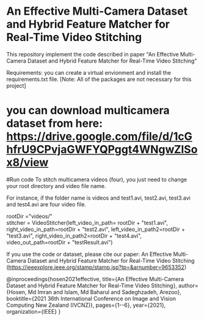 # An Effective Multi-Camera Dataset and Hybrid Feature Matcher for Real-Time Video Stitching
This repository implement the code described in paper "An Effective Multi-Camera Dataset and Hybrid Feature Matcher for Real-Time Video Stitching"



Requirements:
you can create a virtual envionment and install the requirements.txt file. [Note: All of the packages are not necessary for this project]


# you can download multicamera dataset from here: https://drive.google.com/file/d/1cGhfrU9CPvjaGWFYQPggt4WNgwZlSox8/view

#Run code
To stitch multicamera videos (four), you just need to change your root directory and video file name.

For instance, if the folder name is videos and test1.avi, test2.avi, test3.avi and test4.avi are four video file.

rootDir ="videos/"     
stitcher = VideoStitcher(left_video_in_path= rootDir + "test1.avi",
                         right_video_in_path=rootDir + "test2.avi",
                         left_video_in_path2=rootDir + "test3.avi",
                         right_video_in_path2=rootDir + "test4.avi",
                         video_out_path=rootDir + "testResult.avi")

If you use the code or dataset, please cite our paper:
An Effective Multi-Camera Dataset and Hybrid Feature Matcher for Real-Time Video Stitching (https://ieeexplore.ieee.org/stamp/stamp.jsp?tp=&arnumber=9653352)

@inproceedings{hosen2021effective,
  title={An Effective Multi-Camera Dataset and Hybrid Feature Matcher for Real-Time Video Stitching},
  author={Hosen, Md Imran and Islam, Md Baharul and Sadeghzadeh, Arezoo},
  booktitle={2021 36th International Conference on Image and Vision Computing New Zealand (IVCNZ)},
  pages={1--6},
  year={2021},
  organization={IEEE}
}
